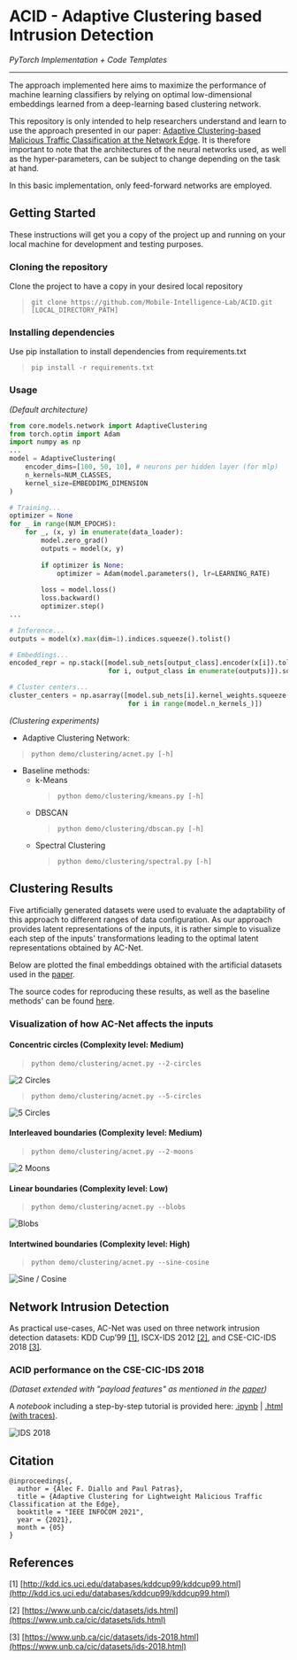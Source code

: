 # ACID - Adaptive Clustering based Intrusion Detection

_PyTorch Implementation + Code Templates_
<hr />

The approach implemented here aims to maximize the performance of 
machine learning classifiers by relying on optimal low-dimensional
 embeddings learned from a deep-learning based clustering network.

This repository is only intended to help researchers understand and learn to use the approach presented in our paper:
[Adaptive Clustering-based Malicious Traffic Classification at the Network 
Edge](https://homepages.inf.ed.ac.uk/ppatras/pub/infocom21.pdf). 
It is therefore important to note that the architectures of the neural networks used, as well as the hyper-parameters,
can be subject to change depending on the task at hand.

In this basic implementation, only feed-forward networks are employed.

## Getting Started
These instructions will get you a copy of the project up and running on your local machine for 
development and testing purposes.

### Cloning the repository
Clone the project to have a copy in your desired local repository

> `git clone https://github.com/Mobile-Intelligence-Lab/ACID.git [LOCAL_DIRECTORY_PATH]`

### Installing dependencies
Use pip installation to install dependencies from requirements.txt

> `pip install -r requirements.txt`

### Usage
_(Default architecture)_

```python
from core.models.network import AdaptiveClustering
from torch.optim import Adam
import numpy as np
...
model = AdaptiveClustering(
    encoder_dims=[100, 50, 10], # neurons per hidden layer (for mlp)
    n_kernels=NUM_CLASSES, 
    kernel_size=EMBEDDIMG_DIMENSION
)

# Training...
optimizer = None
for _ in range(NUM_EPOCHS):
    for _, (x, y) in enumerate(data_loader):
        model.zero_grad()
        outputs = model(x, y)
        
        if optimizer is None:
            optimizer = Adam(model.parameters(), lr=LEARNING_RATE)
        
        loss = model.loss()
        loss.backward()
        optimizer.step()
...

# Inference...
outputs = model(x).max(dim=1).indices.squeeze().tolist()

# Embeddings...
encoded_repr = np.stack([model.sub_nets[output_class].encoder(x[i]).tolist()
                         for i, output_class in enumerate(outputs)]).squeeze()

# Cluster centers...
cluster_centers = np.asarray([model.sub_nets[i].kernel_weights.squeeze().tolist()
                              for i in range(model.n_kernels_)])

```

_(Clustering experiments)_
* Adaptive Clustering Network:
> `python demo/clustering/acnet.py [-h]`

* Baseline methods:
  + k-Means 
    > `python demo/clustering/kmeans.py [-h]`
  + DBSCAN 
    > `python demo/clustering/dbscan.py [-h]`
  + Spectral Clustering
    > `python demo/clustering/spectral.py [-h]`

## Clustering Results
Five artificially generated datasets were used to evaluate the adaptability of this 
approach to different ranges of data configuration. As our approach provides latent 
representations of the inputs, it is rather simple to visualize each step of the 
inputs' transformations leading to the optimal latent representations obtained by AC-Net.

Below are plotted the final embeddings obtained with the artificial datasets used 
in the [paper](https://homepages.inf.ed.ac.uk/ppatras/pub/infocom21.pdf).

The source codes for reproducing these results, as well as the baseline methods'
can be found [here](./demo/clustering).



### Visualization of how AC-Net affects the inputs
#### Concentric circles  (Complexity level: Medium)

> `python demo/clustering/acnet.py --2-circles`

![2 Circles](./resources/2_circles.png)

> `python demo/clustering/acnet.py --5-circles`

![5 Circles](./resources/5_circles.png)

#### Interleaved boundaries (Complexity level: Medium)

> `python demo/clustering/acnet.py --2-moons`

![2 Moons](./resources/2_moons.png)

#### Linear boundaries (Complexity level: Low)

> `python demo/clustering/acnet.py --blobs`

![Blobs](./resources/blobs.png)

#### Intertwined boundaries (Complexity level: High)

> `python demo/clustering/acnet.py --sine-cosine`

![Sine / Cosine](./resources/sine_cosine.png)


## Network Intrusion Detection
As practical use-cases, AC-Net was used on three network intrusion detection datasets:
KDD Cup’99 [\[1\]](#references), ISCX-IDS 2012 [\[2\]](#references), and CSE-CIC-IDS 2018 [\[3\]](#references).



### ACID performance on the CSE-CIC-IDS 2018
_(Dataset extended with "payload features" as mentioned in the 
[paper](https://homepages.inf.ed.ac.uk/ppatras/pub/infocom21.pdf))_

A _notebook_ including a step-by-step tutorial is provided here:
[.ipynb](./IDS.ipynb) | [.html (with traces)](./IDS.html).

![IDS 2018](./resources/nids.png)

## Citation
<pre><code>@inproceedings{,
  author = {Alec F. Diallo and Paul Patras},
  title = {Adaptive Clustering for Lightweight Malicious Traffic Classification at the Edge},
  booktitle = "IEEE INFOCOM 2021",
  year = {2021},
  month = {05}
}</code></pre>


## References

[1] [http://kdd.ics.uci.edu/databases/kddcup99/kddcup99.html](http://kdd.ics.uci.edu/databases/kddcup99/kddcup99.html)

[2] [https://www.unb.ca/cic/datasets/ids.html](https://www.unb.ca/cic/datasets/ids.html)

[3] [https://www.unb.ca/cic/datasets/ids-2018.html](https://www.unb.ca/cic/datasets/ids-2018.html)
